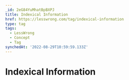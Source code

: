 ```yaml
---
_id: 2eG84YuMhatBpBXPJ
title: Indexical Information
href: https://lesswrong.com/tag/indexical-information
type: tag
tags:
  - LessWrong
  - Concept
  - Tag
synchedAt: '2022-08-29T10:59:59.133Z'
---
```

# Indexical Information

